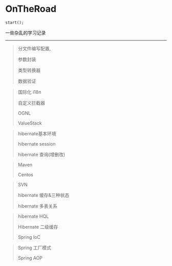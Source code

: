 # OnTheRoad

 

```
start();
```

一些杂乱的学习记录





-----

> 分文件编写配置,
>
> 参数封装
>
> 类型转换器
>
> 数据验证



>国际化 i18n
>
>自定义拦截器
>
>OGNL
>
>ValueStack



> hibernate基本环境
>
> hibernate session
>
> hibernate 查询(增删改)



> Maven
>
> Centos



> SVN 
>
> hibernate 缓存&三种状态
>
> hibernate 多表关系



> hibernate HQL
>
> Hibernate 二级缓存
>
> Spring IoC



> Spring 工厂模式
>
> Spring AOP
